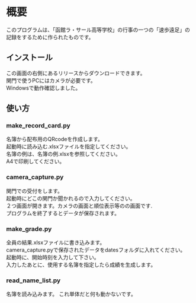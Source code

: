 # 概要

このプログラムは、「函館ラ・サール高等学校」の行事の一つの「速歩遠足」の記録をするために作られたものです。

## インストール

この画面の右側にあるリリースからダウンロードできます。  
関門で使うPCにはカメラが必要です。  
Windowsで動作確認しました。

## 使い方

### make_record_card.py

名簿から配布用のQRcodeを作成します。  
起動時に読み込む.xlsxファイルを指定してください。  
名簿の例は、名簿の例.xlsxを参照してください。  
A4で印刷してください。

### camera_capture.py

関門での受付をします。  
起動時にどこの関門か聞かれるので入力してください。  
２つ画面が開きます。カメラの画面と順位表示等のの画面です.  
プログラムを終了するとデータが保存されます。  

### make_grade.py

全員の結果.xlsxファイルに書き込みます。  
camera_capture.pyで保存されたデータをdatesフォルダに入れてください。  
起動時に、開始時刻を入力して下さい。  
入力したあとに、使用する名簿を指定したら成績を生成します。

### read_name_list.py

名簿を読み込みます。
これ単体だと何も動かないです。
